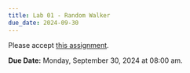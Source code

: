 ```yaml
---
title: Lab 01 - Random Walker
due_date: 2024-09-30
---
```


Please accept [this assignment](https://classroom.github.com/a/DhQclFsD).

**Due Date:** Monday, September 30, 2024 at 08:00 am.
